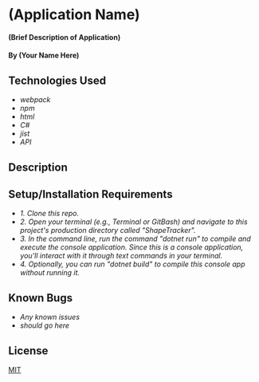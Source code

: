 # (Application Name)

#### (Brief Description of Application)

#### By (Your Name Here)

## Technologies Used

* _webpack_
* _npm_
* _html_
* _C#_
* _jist_
* _API_


## Description

## Setup/Installation Requirements

* _1. Clone this repo._
* _2. Open your terminal (e.g., Terminal or GitBash) and navigate to this project's production directory called "ShapeTracker"._
* _3. In the command line, run the command "dotnet run" to compile and execute the console application. Since this is a console application, you'll interact with it through text commands in your terminal._
* _4. Optionally, you can run "dotnet build" to compile this console app without running it._

## Known Bugs

* _Any known issues_
* _should go here_

## License
[MIT](https://yourlicesnepage)